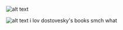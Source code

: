 ![alt text](https://64.media.tumblr.com/0d171981ea7b751f78c0523679e4c30e/b92fce7d33790ebc-73/s1280x1920/8a6b10021bc51dd38f2851fe758a450b1f3a583c.gifv) 

![alt text](https://64.media.tumblr.com/ac55d9ac6337e4325f105500b4513246/332f47b0285d6588-f5/s250x400/1a284bb9c13fef1fc641a1157bbd2ec6f69434a0.gifv) i lov dostovesky's books smch what

